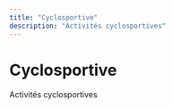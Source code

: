 ```yaml
---
title: "Cyclosportive"
description: "Activités cyclosportives"
---
```


# Cyclosportive

Activités cyclosportives
